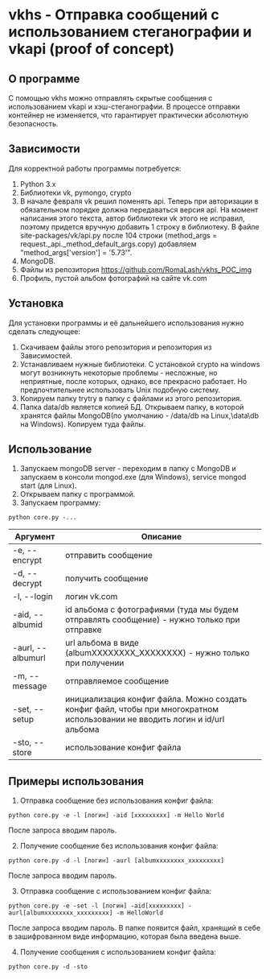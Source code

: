 
# vkhs - Отправка сообщений с использованием стеганографии и vkapi (proof of concept)

## О программе

С помощью vkhs можно отправлять скрытые сообщения с использованием vkapi и хэш-стеганографии. В процессе отправки контейнер не изменяется, что гарантирует практически абсолютную безопасность.

## Зависимости

Для корректной работы программы потребуется:
1. Python 3.x
2. Библиотеки vk, pymongo, crypto
3. В начале февраля vk решил поменять api. Теперь при авторизации в обязательном порядке должна передаваться версия api. На момент написания этого текста, автор библиотеки vk этого не исправил, поэтому придется вручную добавить 1 строку в библиотеку. В файле site-packages/vk/api.py после 104 строки (method_args = request._api._method_default_args.copy) добавляем "method_args['version'] = '5.73'".
4. MongoDB. 
5. Файлы из репозитория https://github.com/RomaLash/vkhs_POC_img
6. Профиль, пустой альбом фотографий на сайте vk.com

## Установка 

Для установки программы и её дальнейшего использования нужно сделать следующее:
1. Скачиваем файлы этого репозитория и репозитория из Зависимостей.
2. Устанавливаем нужные библиотеки. С установкой crypto на windows могут возникнуть некоторые проблемы - несложные, но неприятные, после которых, однако, все прекрасно работает. Но предпочтительнее использовать Unix подобную систему.
3. Копируем папку trytry в папку с файлами из этого репозитория. 
4. Папка data/db является копией БД. Открываем папку, в которой хранятся файлы MongoDB(по умолчанию - /data/db на Linux,\data\db на Windows). Копируем туда файлы.

## Использование

1. Запускаем mongoDB server - переходим в папку с MongoDB и запускаем в консоли mongod.exe (для Windows), service mongod start (для Linux).
2. Открываем папку с программой.
3. Запускаем программу:
```
python core.py -...
```
| Аргумент | Описание |
| ------- | ------ |
| -e, --encrypt | отправить сообщение |
| -d, --decrypt | получить сообщение |
| -l, --login | логин vk.com |
| -aid, --albumid | id альбома с фотографиями (туда мы будем отправлять сообщение) - нужно только при отправке|
| -aurl, --albumurl | url альбома в виде (albumXXXXXXXX_XXXXXXXX) - нужно только при получении |
| -m, --message | отправляемое сообщение |
| -set, --setup | инициализация конфиг файла. Можно создать конфиг файл, чтобы при многократном использовании не вводить логин и id/url альбома|
| -sto, --store | использование конфиг файла |

## Примеры использования

1. Отправка сообщение без использования конфиг файла: 
```
python core.py -e -l [логин] -aid [xxxxxxxxx] -m Hello World
```
После запроса вводим пароль.

2. Получение сообщение без использования конфиг файла:
```
python core.py -d -l [логин] -aurl [albumxxxxxxxx_xxxxxxxxx] 
```
После запроса вводим пароль.

3. Отправка сообщение с использованием конфиг файла:
```
python core.py -e -set -l [логин] -aid[xxxxxxxxx] -aurl[albumxxxxxxxx_xxxxxxxxx] -m HelloWorld
```
После запроса вводим пароль. В папке появится файл, хранящий в себе в зашифрованном виде информацию, которая была введена выше.

4. Получение сообщения с использованием конфиг файла:
```
python core.py -d -sto 
```
